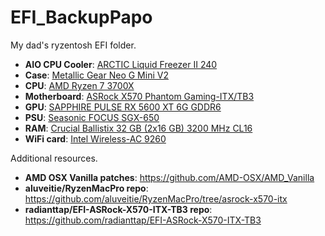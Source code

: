 # EFI_BackupPapo

My dad's ryzentosh EFI folder.  

* **AIO CPU Cooler**: [ARCTIC Liquid Freezer II 240](https://www.arctic.de/en/Liquid-Freezer-II-240/ACFRE00046B)
* **Case**: [Metallic Gear Neo G Mini V2](https://metallicgear.com/products/Neo-G-Mini-V2)
* **CPU**: [AMD Ryzen 7 3700X](https://www.amd.com/en/support/cpu/amd-ryzen-processors/amd-ryzen-7-desktop-processors/amd-ryzen-7-3700x)
* **Motherboard**: [ASRock X570 Phantom Gaming-ITX/TB3](https://pg.asrock.com/mb/AMD/X570%20Phantom%20Gaming-ITXTB3/index.asp)
* **GPU**: [SAPPHIRE PULSE RX 5600 XT 6G GDDR6](https://www.sapphiretech.com/en/consumer/pulse-radeon-rx-5600-xt-6g-gddr6)
* **PSU**: [Seasonic FOCUS SGX-650](https://seasonic.com/focus-sgx)
* **RAM**: [Crucial Ballistix 32 GB (2x16 GB) 3200 MHz CL16](https://www.amazon.it/gp/product/B083TRXZ98)
* **WiFi card**: [Intel Wireless-AC 9260](https://www.intel.com/content/www/us/en/products/sku/99445/intel-wirelessac-9260/specifications.html)

Additional resources.

* **AMD OSX Vanilla patches**: https://github.com/AMD-OSX/AMD_Vanilla
* **aluveitie/RyzenMacPro repo**: https://github.com/aluveitie/RyzenMacPro/tree/asrock-x570-itx
* **radianttap/EFI-ASRock-X570-ITX-TB3 repo**: https://github.com/radianttap/EFI-ASRock-X570-ITX-TB3